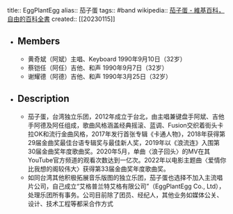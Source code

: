 title:: EggPlantEgg
alias:: 茄子蛋
tags:: #band
wikipedia:: [茄子蛋 - 維基百科，自由的百科全書](https://zh.wikipedia.org/zh-hant/%E8%8C%84%E5%AD%90%E8%9B%8B)
created:: [[20230115]]
- ## Members
  - 黄奇斌（阿斌）主唱、Keyboard	1990年9月10日（32岁）
  - 蔡铠任（阿任）吉他、和声	1990年9月7日（32岁）
  - 谢耀德（阿德）吉他、和声	1990年3月25日（32岁）
- ## Description
  - 茄子蛋，台湾独立乐团，2012年成立于台北，由主唱兼键盘手阿斌、吉他手阿德及阿任组成，歌曲风格涵盖经典摇滚、蓝调、Fusion交织着街头卡拉OK和流行金曲风格，2017年发行首张专辑《卡通人物》，2018年获得第29届金曲奖最佳台语专辑奖与最佳新人奖，2019年以《浪流连》入围第30届金曲奖年度歌曲奖。2020年5月，单曲〈浪子回头〉的MV在其YouTube官方频道的观看次数达到一亿次。2022年以电影主题曲〈爱情你比我想的阁较伟大〉获得第33届金曲奖年度歌曲奖。
  - 如同台湾其他积极拓展音乐版图的独立乐团，茄子蛋也选择不加入主流唱片公司，自己成立“艾格普兰特艾格有限公司”（EggPlantEgg Co., Ltd），处理乐团所有事务。公司目前除了团员、经纪人，其他业务如媒体公关、设计、技术工程等都采合作方式